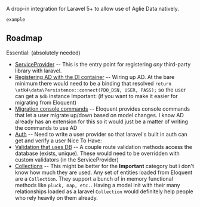 A drop-in integration for Laravel 5+ to allow use of Aglie Data natively.

``` php
example
```


## Roadmap

Essential: (absolutely needed)
* [ServiceProvider](https://laravel.com/docs/master/providers) -- This is the entry point for registering *any* third-party library with laravel. 
* [Registering AD with the DI container](https://laravel.com/docs/master/container) -- Wiring up AD. At the bare minimum there would need to be a binding that resolved `return \atk4\data\Persistence::connect(PDO_DSN, USER, PASS);` so the user can get a `$db` instance
Important: (if you want to make it easier for migrating from Eloquent)
* [Migration console commands](https://laravel.com/docs/master/migrations) -- Eloquent provides console commands that let a user migrate up/down based on model changes. I know AD already has an extension for this so it would just be a matter of writing the commands to use AD
* [Auth](https://laravel.com/docs/master/authentication#adding-custom-user-providers) -- Need to write a user provider so that laravel's built in auth can get and verify a user
Nice To Have:
* [Validation that uses DB](https://laravel.com/docs/5.3/validation#available-validation-rules) -- A couple route validation methods access the database (exists, unique). These would need to be overridden with custom validators (in the ServiceProvider)
* [Collections](https://laravel.com/docs/5.3/collections) -- This might be better for the **Important** category but i don't know how much they are used. Any set of entities loaded from Eloquent are a `Collection`. They support a bunch of in memory functional methods like `pluck, map, etc.`. Having a model init with their many relationships loaded as a laravel `Collection` would definitely help people who rely heavily on them already.

